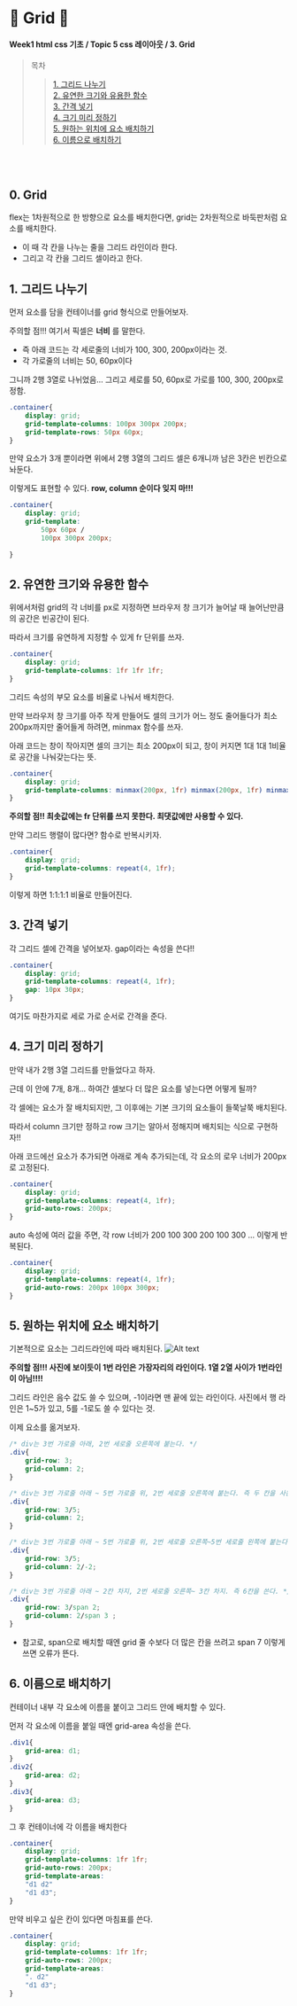 # 🥞 Grid 🥞
#### Week1 html css 기초 / Topic 5 css 레이아웃 / 3. Grid

>목차 
>>[1. 그리드 나누기](#1-그리드-나누기)<br>
[2. 유연한 크기와 유용한 함수](#2-유연한-크기와-유용한-함수)<br>
[3. 간격 넣기](#3-간격-넣기)<br>
[4. 크기 미리 정하기](#4-크기-미리-정하기)<br>
[5. 원하는 위치에 요소 배치하기](#5-원하는-위치에-요소-배치하기)<br>
[6. 이름으로 배치하기](#6-이름으로-배치하기)<br>


<br><br>

## 0. Grid
flex는 1차원적으로 한 방향으로 요소를 배치한다면, grid는 2차원적으로 바둑판처럼 요소를 배치한다. 

* 이 때 각 칸을 나누는 줄을 그리드 라인이라 한다.
* 그리고 각 칸을 그리드 셀이라고 한다.


## 1. 그리드 나누기
먼저 요소를 담을 컨테이너를 grid 형식으로 만들어보자.

주의할 점!!! 여기서 픽셀은 **너비** 를 말한다.

- 즉 아래 코드는 각 세로줄의 너비가 100, 300, 200px이라는 것.
- 각 가로줄의 너비는 50, 60px이다

그니까 2행 3열로 나뉘었음... 그리고 세로를 50, 60px로 가로를 100, 300, 200px로 정함.
```css
.container{
    display: grid;  
    grid-template-columns: 100px 300px 200px;
    grid-template-rows: 50px 60px;
}
```

만약 요소가 3개 뿐이라면 위에서 2행 3열의 그리드 셀은 6개니까 남은 3칸은 빈칸으로 놔둔다. 

이렇게도 표현할 수 있다. **row, column 순이다 잊지 마!!!**
```css
.container{
    display: grid;  
    grid-template: 
        50px 60px /
        100px 300px 200px;
     
}
```


## 2. 유연한 크기와 유용한 함수
위에서처럼 grid의 각 너비를 px로 지정하면 브라우저 창 크기가 늘어날 때 늘어난만큼의 공간은 빈공간이 된다.

따라서 크기를 유연하게 지정할 수 있게 fr 단위를 쓰자.
```css
.container{
    display: grid;  
    grid-template-columns: 1fr 1fr 1fr;
}
```
그리드 속성의 부모 요소를 비율로 나눠서 배치한다.

만약 브라우저 창 크기를 아주 작게 만들어도 셀의 크기가 어느 정도 줄어들다가 최소 200px까지만 줄어들게 하려면, minmax 함수를 쓰자.

아래 코드는 창이 작아지면 셀의 크기는 최소 200px이 되고, 창이 커지면 1대 1대 1비율로 공간을 나눠갖는다는 뜻.
```css
.container{
    display: grid;  
    grid-template-columns: minmax(200px, 1fr) minmax(200px, 1fr) minmax(200px, 1fr);
}
```
**주의할 점!! 최솟값에는 fr 단위를 쓰지 못한다. 최댓값에만 사용할 수 있다.**


만약 그리드 행렬이 많다면? 함수로 반복시키자.
```css
.container{
    display: grid;  
    grid-template-columns: repeat(4, 1fr);
}
```
이렇게 하면 1:1:1:1 비율로 만들어진다. 



## 3. 간격 넣기
각 그리드 셀에 간격을 넣어보자. gap이라는 속성을 쓴다!!

```css
.container{
    display: grid;  
    grid-template-columns: repeat(4, 1fr);
    gap: 10px 30px;
}
```
여기도 마찬가지로 세로 가로 순서로 간격을 준다.


## 4. 크기 미리 정하기
만약 내가 2행 3열 그리드를 만들었다고 하자.

근데 이 안에 7개, 8개... 하여간 셀보다 더 많은 요소를 넣는다면 어떻게 될까?

각 셀에는 요소가 잘 배치되지만, 그 이후에는 기본 크기의 요소들이 들쭉날쭉 배치된다.

따라서 column 크기만 정하고  row 크기는 알아서 정해지며 배치되는 식으로 구현하자!!


아래 코드에선 요소가 추가되면 아래로 계속 추가되는데, 각 요소의 로우 너비가 200px로 고정된다. 
```css
.container{
    display: grid;  
    grid-template-columns: repeat(4, 1fr);
    grid-auto-rows: 200px;
}
```
auto 속성에 여러 값을 주면, 각 row 너비가 200 100 300 200 100 300 ... 이렇게 반복된다. 
```css
.container{
    display: grid;  
    grid-template-columns: repeat(4, 1fr);
    grid-auto-rows: 200px 100px 300px;
}
```

## 5. 원하는 위치에 요소 배치하기
기본적으로 요소는 그리드라인에 따라 배치된다.
![Alt text](image.png)

**주의할 점!!! 사진에 보이듯이 1번 라인은 가장자리의 라인이다. 1열 2열 사이가 1번라인이 아님!!!!**

그리드 라인은 음수 값도 쓸 수 있으며, -1이라면 맨 끝에 있는 라인이다. 사진에서 행 라인은 1~5가 있고, 5를 -1로도 쓸 수 있다는 것.


이제 요소를 옮겨보자.
 
```css
/* div는 3번 가로줄 아래, 2번 세로줄 오른쪽에 붙는다. */
.div{
    grid-row: 3;
    grid-column: 2;
}
```

```css
/* div는 3번 가로줄 아래 ~ 5번 가로줄 위, 2번 세로줄 오른쪽에 붙는다. 즉 두 칸을 사용한다! */
.div{
    grid-row: 3/5;
    grid-column: 2;
}
```

```css
/* div는 3번 가로줄 아래 ~ 5번 가로줄 위, 2번 세로줄 오른쪽~5번 세로줄 왼쪽에 붙는다. 즉 6 칸을 사용한다! */
.div{
    grid-row: 3/5;
    grid-column: 2/-2;
}
```

```css
/* div는 3번 가로줄 아래 ~ 2칸 차지, 2번 세로줄 오른쪽~ 3칸 차지. 즉 6칸을 쓴다. */
.div{
    grid-row: 3/span 2;
    grid-column: 2/span 3 ;
}
```

* 참고로, span으로 배치할 때엔 grid 줄 수보다 더 많은 칸을 쓰려고 span 7 이렇게 쓰면 오류가 뜬다.


## 6. 이름으로 배치하기
컨테이너 내부 각 요소에 이름을 붙이고 그리드 안에 배치할 수 있다.

먼저 각 요소에 이름을 붙일 때엔 grid-area 속성을 쓴다.
```css
.div1{
    grid-area: d1;
}
.div2{
    grid-area: d2;
}
.div3{
    grid-area: d3;
}
```
그 후 컨테이너에 각 이름을 배치한다
```css
.container{
    display: grid;
    grid-template-columns: 1fr 1fr;
    grid-auto-rows: 200px;
    grid-template-areas: 
    "d1 d2"
    "d1 d3";
}
```
만약 비우고 싶은 칸이 있다면 마침표를 쓴다.
```css
.container{
    display: grid;
    grid-template-columns: 1fr 1fr;
    grid-auto-rows: 200px;
    grid-template-areas: 
    ". d2"
    "d1 d3";
}
```